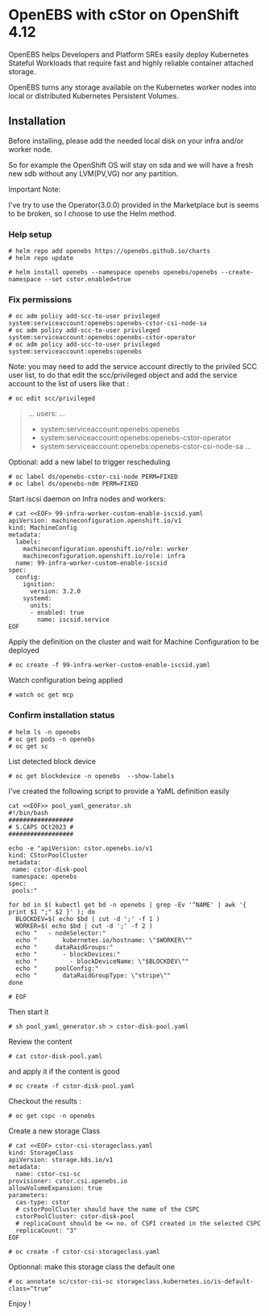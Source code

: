 
# OpenEBS with cStor on OpenShift 4.12

OpenEBS helps Developers and Platform SREs easily deploy Kubernetes Stateful Workloads that require fast and highly reliable container attached storage. 

OpenEBS turns any storage available on the Kubernetes worker nodes into local or distributed Kubernetes Persistent Volumes.

## Installation
Before installing, please add the needed local disk on your infra and/or worker node.

So for example the OpenShift OS will stay on sda and we will have a fresh new sdb without any LVM(PV,VG) nor any partition.


Important Note:

I've try to use the Operator(3.0.0) provided in the Marketplace but is seems to be broken, so I choose to use the Helm method.

### Help setup

```console
# helm repo add openebs https://openebs.github.io/charts
# helm repo update

# helm install openebs --namespace openebs openebs/openebs --create-namespace --set cstor.enabled=true
```

### Fix permissions 
```console
# oc adm policy add-scc-to-user privileged system:serviceaccount:openebs:openebs-cstor-csi-node-sa
# oc adm policy add-scc-to-user privileged system:serviceaccount:openebs:openebs-cstor-operator
# oc adm policy add-scc-to-user privileged system:serviceaccount:openebs:openebs
```

Note: you may need to add the service account directly to the priviled SCC user list, 
to do that edit the scc/privileged object and add the service account to the list of users like that :
```console
# oc edit scc/privileged 
```

> ...
> users:
> ...
> - system:serviceaccount:openebs:openebs
> - system:serviceaccount:openebs:openebs-cstor-operator
> - system:serviceaccount:openebs:openebs-cstor-csi-node-sa
> ...

Optional: add a new label to trigger rescheduling 
```console
# oc label ds/openebs-cstor-csi-node PERM=FIXED
# oc label ds/openebs-ndm PERM=FIXED
```

Start iscsi daemon on Infra nodes and workers:
```console
# cat <<EOF> 99-infra-worker-custom-enable-iscsid.yaml
apiVersion: machineconfiguration.openshift.io/v1
kind: MachineConfig
metadata:
  labels:
    machineconfiguration.openshift.io/role: worker
    machineconfiguration.openshift.io/role: infra
  name: 99-infra-worker-custom-enable-iscsid
spec:
  config:
    ignition:
      version: 3.2.0
    systemd:
      units:
      - enabled: true
        name: iscsid.service
EOF
```

Apply the definition on the cluster and wait for Machine Configuration to be deployed
```console
# oc create -f 99-infra-worker-custom-enable-iscsid.yaml
```

Watch configuration being applied
```console
# watch oc get mcp
```

### Confirm installation status
```console
# helm ls -n openebs
# oc get pods -n openebs
# oc get sc
```

List detected block device
```console
# oc get blockdevice -n openebs  --show-labels
```

I've created the following script to provide a YaML definition easily 
```console
cat <<EOF>> pool_yaml_generator.sh
#!/bin/bash
##################
# S.CAPS OCt2023 #
##################

echo -e "apiVersion: cstor.openebs.io/v1
kind: CStorPoolCluster
metadata:
 name: cstor-disk-pool
 namespace: openebs
spec:
 pools:"

for bd in $( kubectl get bd -n openebs | grep -Ev '^NAME' | awk '{ print $1 ";" $2 }' ); do
  BLOCKDEV=$( echo $bd | cut -d ';' -f 1 )
  WORKER=$( echo $bd | cut -d ';' -f 2 )
  echo "   - nodeSelector:"
  echo "       kubernetes.io/hostname: \"$WORKER\""
  echo "     dataRaidGroups:"
  echo "       - blockDevices:"
  echo "         - blockDeviceName: \"$BLOCKDEV\""
  echo "     poolConfig:"
  echo "       dataRaidGroupType: \"stripe\""
done

# EOF
```

Then start it
```console
# sh pool_yaml_generator.sh > cstor-disk-pool.yaml
```

Review the content
```console
# cat cstor-disk-pool.yaml
```

and apply it if the content is good

```console
# oc create -f cstor-disk-pool.yaml
```

Checkout the results :
```console
# oc get cspc -n openebs
```

Create a new storage Class
```console
# cat <<EOF> cstor-csi-storageclass.yaml
kind: StorageClass
apiVersion: storage.k8s.io/v1
metadata:
  name: cstor-csi-sc
provisioner: cstor.csi.openebs.io
allowVolumeExpansion: true
parameters:
  cas-type: cstor
  # cstorPoolCluster should have the name of the CSPC
  cstorPoolCluster: cstor-disk-pool
  # replicaCount should be <= no. of CSPI created in the selected CSPC
  replicaCount: "3"
EOF

# oc create -f cstor-csi-storageclass.yaml
```

Optionnal: make this storage class the default one
```console
# oc annotate sc/cstor-csi-sc storageclass.kubernetes.io/is-default-class="true"
```

Enjoy !
